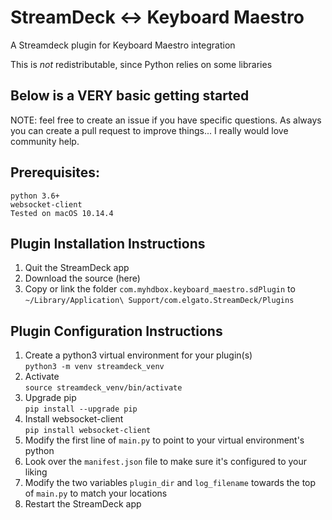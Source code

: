 # StreamDeck <-> Keyboard Maestro
A Streamdeck plugin for Keyboard Maestro integration

This is *not* redistributable, since Python relies on some libraries

## Below is a VERY basic getting started

NOTE: feel free to create an issue if you have specific questions.  As always you can create a pull request to improve things... I really would love community help.

## Prerequisites:

```
python 3.6+
websocket-client
Tested on macOS 10.14.4
```

## Plugin Installation Instructions

1. Quit the StreamDeck app
2. Download the source (here)
3. Copy or link the folder `com.myhdbox.keyboard_maestro.sdPlugin` to `~/Library/Application\ Support/com.elgato.StreamDeck/Plugins`

## Plugin Configuration Instructions

1. Create a python3 virtual environment for your plugin(s)  
`python3 -m venv streamdeck_venv`
2. Activate  
`source streamdeck_venv/bin/activate`
3. Upgrade pip  
`pip install --upgrade pip`
4. Install websocket-client  
`pip install websocket-client`
5. Modify the first line of `main.py` to point to your virtual environment's python
6. Look over the `manifest.json` file to make sure it's configured to your liking
7. Modify the two variables `plugin_dir` and `log_filename` towards the top of `main.py` to match your locations
8. Restart the StreamDeck app

